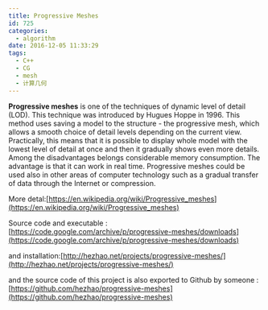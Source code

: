 ```yaml
---
title: Progressive Meshes
id: 725
categories:
  - algorithm
date: 2016-12-05 11:33:29
tags:
  - C++
  - CG
  - mesh
  - 计算几何
---
```


**Progressive meshes** is one of the techniques of dynamic level of detail (LOD). This technique was introduced by Hugues Hoppe in 1996\. This method uses saving a model to the structure - the progressive mesh, which allows a smooth choice of detail levels depending on the current view. Practically, this means that it is possible to display whole model with the lowest level of detail at once and then it gradually shows even more details. Among the disadvantages belongs considerable memory consumption. The advantage is that it can work in real time. Progressive meshes could be used also in other areas of computer technology such as a gradual transfer of data through the Internet or compression.

More detal:[https://en.wikipedia.org/wiki/Progressive_meshes](https://en.wikipedia.org/wiki/Progressive_meshes)

Source code and executable :
[https://code.google.com/archive/p/progressive-meshes/downloads](https://code.google.com/archive/p/progressive-meshes/downloads)

and installation:[http://hezhao.net/projects/progressive-meshes/](http://hezhao.net/projects/progressive-meshes/)

and the source code of this project is also exported to Github by someone :[https://github.com/hezhao/progressive-meshes](https://github.com/hezhao/progressive-meshes)